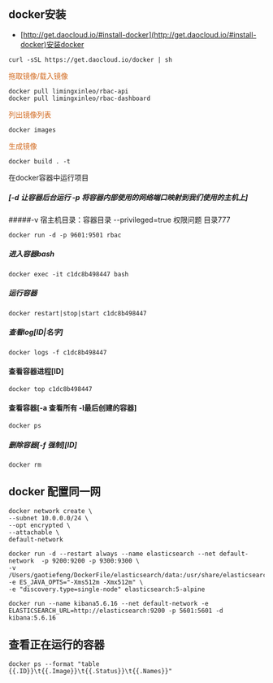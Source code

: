 ## docker安装
- [http://get.daocloud.io/#install-docker](http://get.daocloud.io/#install-docker)安装docker
```
curl -sSL https://get.daocloud.io/docker | sh
```

 <div style="color: chocolate">拖取镜像/载入镜像</div>
 
```
docker pull limingxinleo/rbac-api
docker pull limingxinleo/rbac-dashboard
```
 <div style="color: chocolate"> 列出镜像列表</div>
 
```
docker images
```

 <div style="color: chocolate">生成镜像</div>

```
docker build . -t 
```
 在docker容器中运行项目
##### [-d 让容器后台运行 -p 将容器内部使用的网络端口映射到我们使用的主机上]
#####-v 宿主机目录：容器目录  --privileged=true  权限问题  目录777
```
docker run -d -p 9601:9501 rbac
```
#####  进入容器bash
```
docker exec -it c1dc8b498447 bash
```
##### 运行容器
```
docker restart|stop|start c1dc8b498447
```
##### 查看log[ID|名字]
```
docker logs -f c1dc8b498447
```
#### 查看容器进程[ID]
```
docker top c1dc8b498447
```
#### 查看容器[-a 查看所有 -l最后创建的容器]
```
docker ps 
```
##### 删除容器[-f 强制][ID]
```
docker rm 
```

## docker 配置同一网
```
docker network create \
--subnet 10.0.0.0/24 \
--opt encrypted \
--attachable \
default-network
```
```
docker run -d --restart always --name elasticsearch --net default-network  -p 9200:9200 -p 9300:9300 \
-v /Users/gaotiefeng/DockerFile/elasticsearch/data:/usr/share/elasticsearch/data -e ES_JAVA_OPTS="-Xms512m -Xmx512m" \
-e "discovery.type=single-node" elasticsearch:5-alpine

```

```
docker run --name kibana5.6.16 --net default-network -e ELASTICSEARCH_URL=http://elasticsearch:9200 -p 5601:5601 -d kibana:5.6.16  
```
## 查看正在运行的容器
```
docker ps --format "table {{.ID}}\t{{.Image}}\t{{.Status}}\t{{.Names}}"
```



